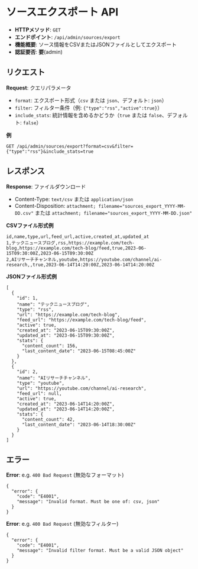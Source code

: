 # ソースエクスポート API

- **HTTPメソッド**: `GET`
- **エンドポイント**: `/api/admin/sources/export`
- **機能概要**: ソース情報をCSVまたはJSONファイルとしてエクスポート
- **認証要否**: **要**(admin)

## リクエスト

**Request**: クエリパラメータ
- `format`: エクスポート形式（`csv` または `json`、デフォルト: `json`）
- `filter`: フィルター条件（例: `{"type":"rss","active":true}`）
- `include_stats`: 統計情報を含めるかどうか（`true` または `false`、デフォルト: `false`）

**例**
```
GET /api/admin/sources/export?format=csv&filter={"type":"rss"}&include_stats=true
```

## レスポンス

**Response**: ファイルダウンロード
- Content-Type: `text/csv` または `application/json`
- Content-Disposition: `attachment; filename="sources_export_YYYY-MM-DD.csv"` または `attachment; filename="sources_export_YYYY-MM-DD.json"`

**CSVファイル形式例**
```
id,name,type,url,feed_url,active,created_at,updated_at
1,テックニュースブログ,rss,https://example.com/tech-blog,https://example.com/tech-blog/feed,true,2023-06-15T09:30:00Z,2023-06-15T09:30:00Z
2,AIリサーチチャンネル,youtube,https://youtube.com/channel/ai-research,,true,2023-06-14T14:20:00Z,2023-06-14T14:20:00Z
```

**JSONファイル形式例**
```jsonc
[
  {
    "id": 1,
    "name": "テックニュースブログ",
    "type": "rss",
    "url": "https://example.com/tech-blog",
    "feed_url": "https://example.com/tech-blog/feed",
    "active": true,
    "created_at": "2023-06-15T09:30:00Z",
    "updated_at": "2023-06-15T09:30:00Z",
    "stats": {
      "content_count": 156,
      "last_content_date": "2023-06-15T08:45:00Z"
    }
  },
  {
    "id": 2,
    "name": "AIリサーチチャンネル",
    "type": "youtube",
    "url": "https://youtube.com/channel/ai-research",
    "feed_url": null,
    "active": true,
    "created_at": "2023-06-14T14:20:00Z",
    "updated_at": "2023-06-14T14:20:00Z",
    "stats": {
      "content_count": 42,
      "last_content_date": "2023-06-14T18:30:00Z"
    }
  }
]
```

## エラー

**Error**: e.g. `400 Bad Request` (無効なフォーマット)
```jsonc
{
  "error": {
    "code": "E4001",
    "message": "Invalid format. Must be one of: csv, json"
  }
}
```

**Error**: e.g. `400 Bad Request` (無効なフィルター)
```jsonc
{
  "error": {
    "code": "E4001",
    "message": "Invalid filter format. Must be a valid JSON object"
  }
}
```